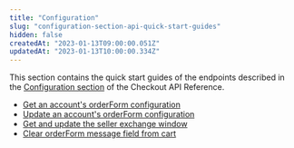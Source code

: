 ```yaml
---
title: "Configuration"
slug: "configuration-section-api-quick-start-guides"
hidden: false
createdAt: "2023-01-13T09:00:00.051Z"
updatedAt: "2023-01-13T10:00:00.334Z"
---
```

This section contains the quick start guides of the endpoints described in the [Configuration section](https://developers.vtex.com/docs/guides/checkout-api-overview#configuration) of the Checkout API Reference.

- [Get an account's orderForm configuration](https://developers.vtex.com/vtex-rest-api/docs/get-an-account-orderform-configuration)
- [Update an account's orderForm configuration](https://developers.vtex.com/vtex-rest-api/docs/update-an-account-orderform-configuration)
- [Get and update the seller exchange window](https://developers.vtex.com/vtex-rest-api/docs/get-and-update-the-seller-exchange-window)
- [Clear orderForm message field from cart](https://developers.vtex.com/vtex-rest-api/docs/clear-orderform-message-field-from-cart)
